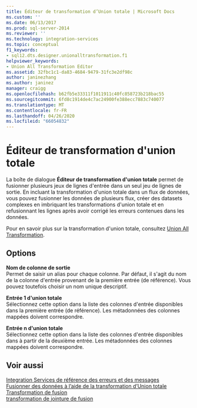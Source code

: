 ```yaml
---
title: Éditeur de transformation d’Union totale | Microsoft Docs
ms.custom: ''
ms.date: 06/13/2017
ms.prod: sql-server-2014
ms.reviewer: ''
ms.technology: integration-services
ms.topic: conceptual
f1_keywords:
- sql12.dts.designer.unionalltransformation.f1
helpviewer_keywords:
- Union All Transformation Editor
ms.assetid: 32fbc1c1-da83-4684-9479-31fc3e2df98c
author: janinezhang
ms.author: janinez
manager: craigg
ms.openlocfilehash: b62fb5e33311f1011911c40fc858723b218bac55
ms.sourcegitcommit: 6fd8c1914de4c7ac24900fe388ecc7883c740077
ms.translationtype: MT
ms.contentlocale: fr-FR
ms.lasthandoff: 04/26/2020
ms.locfileid: "66054832"
---
```

# <a name="union-all-transformation-editor"></a>Éditeur de transformation d'union totale
  La boîte de dialogue **Éditeur de transformation d'union totale** permet de fusionner plusieurs jeux de lignes d'entrée dans un seul jeu de lignes de sortie. En incluant la transformation d'union totale dans un flux de données, vous pouvez fusionner les données de plusieurs flux, créer des datasets complexes en imbriquant les transformations d'union totale et en refusionnant les lignes après avoir corrigé les erreurs contenues dans les données.  
  
 Pour en savoir plus sur la transformation d'union totale, consultez [Union All Transformation](data-flow/transformations/union-all-transformation.md).  
  
## <a name="options"></a>Options  
 **Nom de colonne de sortie**  
 Permet de saisir un alias pour chaque colonne. Par défaut, il s'agit du nom de la colonne d'entrée provenant de la première entrée (de référence). Vous pouvez toutefois choisir un nom unique descriptif.  
  
 **Entrée 1 d'union totale**  
 Sélectionnez cette option dans la liste des colonnes d'entrée disponibles dans la première entrée (de référence). Les métadonnées des colonnes mappées doivent correspondre.  
  
 **Entrée n d'union totale**  
 Sélectionnez cette option dans la liste des colonnes d'entrée disponibles dans à partir de la deuxième entrée. Les métadonnées des colonnes mappées doivent correspondre.  
  
## <a name="see-also"></a>Voir aussi  
 [Integration Services de référence des erreurs et des messages](../../2014/integration-services/integration-services-error-and-message-reference.md)   
 [Fusionner des données à l’aide de la transformation d’Union totale](data-flow/transformations/merge-data-by-using-the-union-all-transformation.md)   
 [Transformation de fusion](data-flow/transformations/merge-transformation.md)   
 [transformation de jointure de fusion](data-flow/transformations/merge-join-transformation.md)  
  
  
